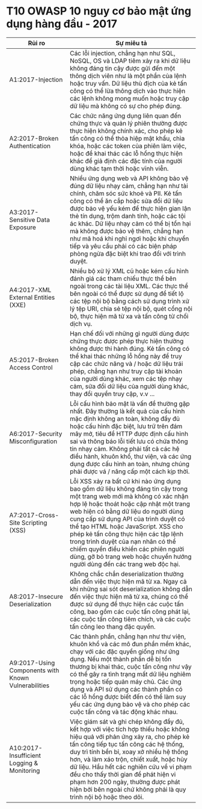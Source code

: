 # T10 OWASP 10 nguy cơ bảo mật ứng dụng hàng đầu - 2017

| Rủi ro | Sự miêu tả | 
| -- | -- |
| A1:2017-Injection | Các lỗi injection, chẳng hạn như SQL, NoSQL, OS và LDAP tiêm xảy ra khi dữ liệu không đáng tin cậy được gửi đến một thông dịch viên như là một phần của lệnh hoặc truy vấn. Dữ liệu thù địch của kẻ tấn công có thể lừa thông dịch vào thực hiện các lệnh không mong muốn hoặc truy cập dữ liệu mà không có sự cho phép đúng. |
| A2:2017-Broken Authentication |Các chức năng ứng dụng liên quan đến chứng thực và quản lý phiên thường được thực hiện không chính xác, cho phép kẻ tấn công có thể thỏa hiệp mật khẩu, chìa khóa, hoặc các token của phiên làm việc, hoặc để khai thác các lỗ hổng thực hiện khác để giả định các đặc tính của người dùng khác tạm thời hoặc vĩnh viễn. |
| A3:2017-Sensitive Data Exposure | Nhiều ứng dụng web và API không bảo vệ đúng dữ liệu nhạy cảm, chẳng hạn như tài chính, chăm sóc sức khoẻ và PII. Kẻ tấn công có thể ăn cắp hoặc sửa đổi dữ liệu được bảo vệ yếu kém để thực hiện gian lận thẻ tín dụng, trộm danh tính, hoặc các tội ác khác. Dữ liệu nhạy cảm có thể bị tổn hại mà không được bảo vệ thêm, chẳng hạn như mã hoá khi nghỉ ngơi hoặc khi chuyển tiếp và yêu cầu phải có các biện pháp phòng ngừa đặc biệt khi trao đổi với trình duyệt. |
| A4:2017-XML External Entities (XXE) | Nhiều bộ xử lý XML cũ hoặc kém cấu hình đánh giá các tham chiếu thực thể bên ngoài trong các tài liệu XML. Các thực thể bên ngoài có thể được sử dụng để tiết lộ các tệp nội bộ bằng cách sử dụng trình xử lý tệp URI, chia sẻ tệp nội bộ, quét cổng nội bộ, thực hiện mã từ xa và tấn công từ chối dịch vụ. |
| A5:2017-Broken Access Control | Hạn chế đối với những gì người dùng được chứng thực được phép thực hiện thường không được thi hành đúng. Kẻ tấn công có thể khai thác những lỗ hổng này để truy cập các chức năng và / hoặc dữ liệu trái phép, chẳng hạn như truy cập tài khoản của người dùng khác, xem các tệp nhạy cảm, sửa đổi dữ liệu của người dùng khác, thay đổi quyền truy cập, v.v ... |
| A6:2017-Security Misconfiguration | Lỗi cấu hình bảo mật là vấn đề thường gặp nhất. Đây thường là kết quả của cấu hình mặc định không an toàn, không đầy đủ hoặc cấu hình đặc biệt, lưu trữ trên đám mây mở, tiêu đề HTTP được định cấu hình sai và thông báo lỗi tiết lưu có chứa thông tin nhạy cảm. Không phải tất cả các hệ điều hành, khuôn khổ, thư viện, và các ứng dụng được cấu hình an toàn, nhưng chúng phải được vá / nâng cấp một cách kịp thời. |
| A7:2017-Cross-Site Scripting (XSS) | Lỗi XSS xảy ra bất cứ khi nào ứng dụng bao gồm dữ liệu không đáng tin cậy trong một trang web mới mà không có xác nhận hợp lệ hoặc thoát hoặc cập nhật một trang web hiện có bằng dữ liệu do người dùng cung cấp sử dụng API của trình duyệt có thể tạo HTML hoặc JavaScript. XSS cho phép kẻ tấn công thực hiện các tập lệnh trong trình duyệt của nạn nhân có thể chiếm quyền điều khiển các phiên người dùng, gỡ bỏ trang web hoặc chuyển hướng người dùng đến các trang web độc hại. |
| A8:2017-Insecure Deserialization | Không chắc chắn deserialization thường dẫn đến việc thực hiện mã từ xa. Ngay cả khi những sai sót deserialization không dẫn đến việc thực hiện mã từ xa, chúng có thể được sử dụng để thực hiện các cuộc tấn công, bao gồm các cuộc tấn công phát lại, các cuộc tấn công tiêm chích, và các cuộc tấn công leo thang đặc quyền. |
| A9:2017-Using Components with Known Vulnerabilities | Các thành phần, chẳng hạn như thư viện, khuôn khổ và các mô đun phần mềm khác, chạy với các đặc quyền giống như ứng dụng. Nếu một thành phần dễ bị tổn thương bị khai thác, cuộc tấn công như vậy có thể gây ra tình trạng mất dữ liệu nghiêm trọng hoặc tiếp quản máy chủ. Các ứng dụng và API sử dụng các thành phần có các lỗ hổng được biết đến có thể làm suy yếu các ứng dụng bảo vệ và cho phép các cuộc tấn công và tác động khác nhau. |
| A10:2017-Insufficient Logging & Monitoring| Việc giám sát và ghi chép không đầy đủ, kết hợp với việc tích hợp thiếu hoặc không hiệu quả với phản ứng xảy ra, cho phép kẻ tấn công tiếp tục tấn công các hệ thống, duy trì tính bền bỉ, xoay xở nhiều hệ thống hơn, và làm xáo trộn, chiết xuất, hoặc hủy dữ liệu. Hầu hết các nghiên cứu về vi phạm đều cho thấy thời gian để phát hiện vi phạm hơn 200 ngày, thường được phát hiện bởi bên ngoài chứ không phải là quy trình nội bộ hoặc theo dõi. |
